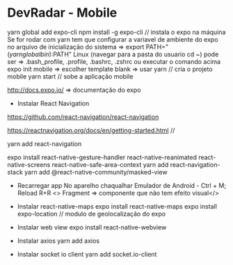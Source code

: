 # DevRadar - Mobile

yarn global add expo-cli
npm install -g expo-cli // instala o expo na máquina
Se for rodar com yarn tem que configurar a variavel de ambiente do expo no arquivo de inicialização do sistema => export PATH="$(yarn global bin):$PATH"
Linux (navegar para a pasta do usuario cd ~) pode ser => .bash_profile, .profile, .bashrc, .zshrc ou executar o comando acima
expo init mobile => escolher template blank => usar yarn // cria o projeto mobile
yarn start // sobe a aplicação mobile

http://docs.expo.io/ => documentação do expo


- Instalar React Navigation

https://github.com/react-navigation/react-navigation 

https://reactnavigation.org/docs/en/getting-started.html // 

yarn add react-navigation

expo install react-native-gesture-handler react-native-reanimated react-native-screens react-native-safe-area-context
yarn add react-navigation-stack
yarn add @react-native-community/masked-view

- Recarregar app
 No aparelho chaqualhar
 Emulador de Android - Ctrl + M; Reload R+R
 <> Fragment => componente que não tem efeito visual</> 

- Instalar react-native-maps
expo install react-native-maps
expo install expo-location // modulo de geolocalização do expo

- Instalar web view
expo install react-native-webview

- Instalar axios
yarn add axios

- Instalar socket io client
yarn add socket.io-client